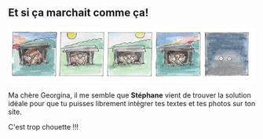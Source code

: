 ## Et si ça marchait comme ça!  
![](https://raw.githubusercontent.com/violaine-web/amzer-le-site/master/assets/img/404-camembert.jpg)

Ma chère Georgina, 
il me semble que **Stéphane** vient de trouver la solution idéale pour que tu puisses librement intégrer tes textes et tes photos sur ton site.

C'est trop chouette !!!

